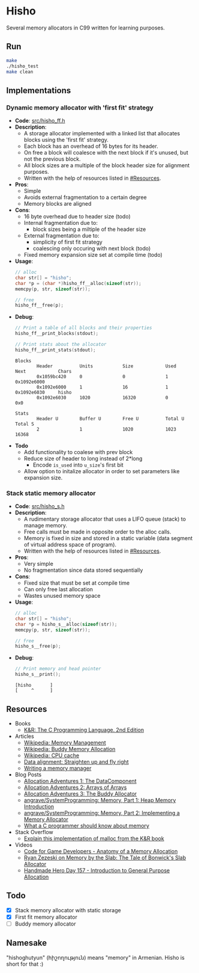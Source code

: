 # Hisho

Several memory allocators in C99 written for learning purposes.

## Run

```bash
make
./hisho_test
make clean
```

## Implementations

### Dynamic memory allocator with 'first fit' strategy

- **Code**: [src/hisho_ff.h](src/hisho_ff.h)
- **Description**:
  - A storage allocator implemented with a linked list that allocates blocks using the 'first fit' strategy.
  - Each block has an overhead of 16 bytes for its header.
  - On free a block will coalesce with the next block if it's unused, but not the previous block.
  - All block sizes are a multiple of the block header size for alignment purposes.
  - Written with the help of resources listed in [#Resources](#resources).
- **Pros**:
  - Simple
  - Avoids external fragmentation to a certain degree
  - Memory blocks are aligned
- **Cons**:
  - 16 byte overhead due to header size (todo)
  - Internal fragmentation due to:
    - block sizes being a miltiple of the header size
  - External fragmentation due to:
    - simplicity of first fit strategy
    - coalescing only occuring with next block (todo)
  - Fixed memory expansion size set at compile time (todo)
- **Usage**:
    ```c
    // alloc
    char str[] = "hisho";
    char *p = (char *)hisho_ff__alloc(sizeof(str));
    memcpy(p, str, sizeof(str));

    // free
    hisho_ff__free(p);
    ```
- **Debug**:
    ```c
    // Print a table of all blocks and their properties
    hisho_ff__print_blocks(stdout);

    // Print stats about the allocator
    hisho_ff__print_stats(stdout);
    ```
    ```
    Blocks
            Header          Units           Size            Used            Next            Chars
            0x1059bc420     0               0               1               0x1092e6000
            0x1092e6000     1               16              1               0x1092e6030     hisho
            0x1092e6030     1020            16320           0               0x0

    Stats
            Header U        Buffer U        Free U          Total U         Total S
            2               1               1020            1023            16368
    ```
- **Todo**
  - Add functionality to coalese with prev block
  - Reduce size of header to long instead of 2*long
    - Encode `is_used` into `u_size`'s first bit
  - Allow option to initalize allocator in order to set parameters like expansion size.

### Stack static memory allocator
- **Code**: [src/hisho_s.h](src/hisho_s.h)
- **Description**:
  -  A rudimentary storage allocator that uses a LIFO queue (stack) to manage memory.
  - Free calls must be made in opposite order to the alloc calls.
  - Memory is fixed in size and stored in a static variable (data segment of virtual address space of program).
  - Written with the help of resources listed in [#Resources](#resources).
- **Pros**:
  - Very simple
  - No fragmentation since data stored sequentially
- **Cons**:
  - Fixed size that must be set at compile time
  - Can only free last allocation
  - Wastes unused memory space
- **Usage**:
    ```c
    // alloc
    char str[] = "hisho";
    char *p = hisho_s__alloc(sizeof(str));
    memcpy(p, str, sizeof(str));

    // free
    hisho_s__free(p);
    ```
- **Debug**:
    ```c
    // Print memory and head pointer
    hisho_s__print();
    ```
    ```
    [hisho       ]
    [     ^      ]
    ```

## Resources

- Books
  - [K&R: The C Programming Language. 2nd Edition](https://g.co/kgs/qax39B)
- Articles
  - [Wikipedia: Memory Management](https://en.wikipedia.org/wiki/Memory_management)
  - [Wikipedia: Buddy Memory Allocation](https://en.wikipedia.org/wiki/Buddy_memory_allocation)
  - [Wikipedia: CPU cache](https://en.wikipedia.org/wiki/CPU_cache)
  - [Data alignment: Straighten up and fly right](https://developer.ibm.com/technologies/systems/articles/pa-dalign/)
  - [Writing a memory manager](https://wiki.osdev.org/Writing_a_memory_manager)
- Blog Posts
  - [Allocation Adventures 1: The DataComponent](http://bitsquid.blogspot.com/2015/06/allocation-adventures-1-datacomponent.html)
  - [Allocation Adventures 2: Arrays of Arrays](http://bitsquid.blogspot.com/2015/06/allocation-adventures-2-arrays-of-arrays.html)
  - [Allocation Adventures 3: The Buddy Allocator](http://bitsquid.blogspot.com/2015/08/allocation-adventures-3-buddy-allocator.html)
  - [angrave/SystemProgramming: Memory, Part 1: Heap Memory Introduction](https://github.com/angrave/SystemProgramming/wiki/Memory,-Part-1:-Heap-Memory-Introduction)
  - [angrave/SystemProgramming: Memory, Part 2: Implementing a Memory Allocator](https://github.com/angrave/SystemProgramming/wiki/Memory%2C-Part-2%3A-Implementing-a-Memory-Allocator)
  - [What a C programmer should know about memory](https://marek.vavrusa.com/memory/)
- Stack Overflow
  - [Explain this implementation of malloc from the K&R book](https://stackoverflow.com/a/36512105/2019764)
- Videos
  - [Code for Game Developers - Anatomy of a Memory Allocation](https://www.youtube.com/watch?v=c0g3S_2QxWM)
  - [Ryan Zezeski on Memory by the Slab: The Tale of Bonwick's Slab Allocator](https://paperswelove.org/2015/video/ryan-zezeski-memory-by-the-slab/)
  - [Handmade Hero Day 157 - Introduction to General Purpose Allocation](https://www.youtube.com/watch?v=MvDUe2evkHg)

## Todo

- [X] Stack memory allocator with static storage
- [X] First fit memory allocator
- [ ] Buddy memory allocator

## Namesake

"hishoghutyun" (հիշողություն) means "memory" in Armenian. Hisho is short for that :)
